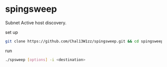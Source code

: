 # spingsweep
Subnet Active host discovery.

set up

```bash
git clone https://github.com/Chal13W1zz/spingsweep.git && cd spingsweep && cd chmod +x spsweep
```

run

```bash
./spsweep [options] -i <destination>
```

